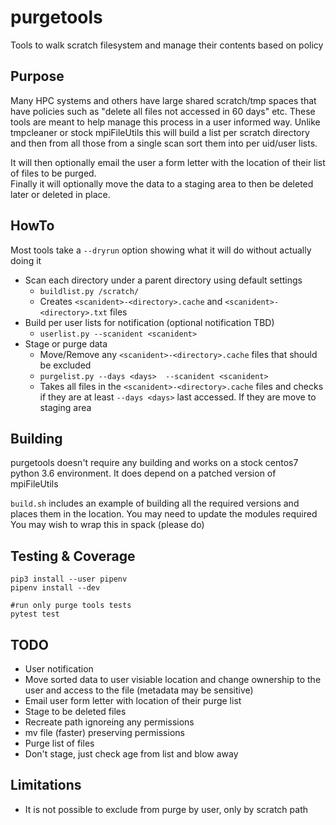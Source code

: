 # purgetools
Tools to walk scratch filesystem and manage their contents based on policy

## Purpose

Many HPC systems and others have large shared scratch/tmp spaces that have policies such as "delete all files not accessed in 60 days" etc. 
These tools are meant to help manage this process in a user informed way.  Unlike tmpcleaner or stock mpiFileUtils this will build a list per 
scratch directory and then from all those from a single scan sort them into per uid/user lists.

It will then optionally email the user a form letter with the location of their list of files to be purged.  
Finally it will optionally move the data to a staging area to then be deleted later or deleted in place.

## HowTo

Most tools take a `--dryrun` option showing what it will do without actually doing it

* Scan each directory under a parent directory using default settings
  * `buildlist.py /scratch/`
  * Creates `<scanident>-<directory>.cache` and `<scanident>-<directory>.txt` files
* Build per user lists for notification (optional notification TBD)
  * `userlist.py --scanident <scanident>`
* Stage or purge data
  * Move/Remove any `<scanident>-<directory>.cache`  files that should be excluded
  * `purgelist.py --days <days>  --scanident <scanident>`
  * Takes all files in the `<scanident>-<directory>.cache` files and checks if they are at least `--days <days>` last accessed.  If they are move to staging area
  

## Building

purgetools doesn't require any building and works on a stock centos7 python 3.6 environment.  It does depend on a patched version of mpiFileUtils

`build.sh` includes an example of building all the required versions and places them in the location.  You may need to update the modules required
You may wish to wrap this in spack (please do)

## Testing & Coverage

```
pip3 install --user pipenv
pipenv install --dev

#run only purge tools tests
pytest test

```

## TODO

 * User notification
  * Move sorted data to user visiable location and change ownership to the user and access to the file (metadata may be sensitive)
  * Email user form letter with location of their purge list
 * Stage to be deleted files 
  * Recreate path ignoreing any permissions
  * mv file (faster) preserving permissions
 * Purge list of files
  * Don't stage, just check age from list and blow away
  
 ## Limitations
 
 * It is not possible to exclude from purge by user, only by scratch path
